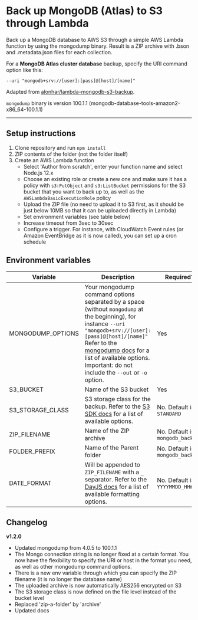 # Back up MongoDB (Atlas) to S3 through Lambda

Back up a MongoDB database to AWS S3 through a simple AWS Lambda function by using the mongodump binary.
Result is a ZIP archive with .bson and .metadata.json files for each collection.

For a **MongoDB Atlas cluster database** backup, specify the URI command option like this:

`--uri "mongodb+srv://[user]:[pass]@[host]/[name]"`

Adapted from [alonhar/lambda-mongodb-s3-backup](https://github.com/alonhar/lambda-mongodb-s3-backup).

`mongodump` binary is version 100.1.1 (mongodb-database-tools-amazon2-x86_64-100.1.1)

___

## Setup instructions

1. Clone repository and run `npm install`
2. ZIP contents of the folder (not the folder itself)
3. Create an AWS Lambda function
   - Select 'Author from scratch', enter your function name and select Node.js 12.x
   - Choose an existing role or create a new one and make sure it has a policy with `s3:PutObject` and `s3:ListBucket` permissions for the S3 bucket that you want to back up to, as well as the `AWSLambdaBasicExecutionRole` policy
   - Upload the ZIP file (no need to upload it to S3 first, as it should be just below 10MB so that it can be uploaded directly in Lambda)
   - Set environment variables (see table below)
   - Increase timeout from 3sec to 30sec
   - Configure a trigger. For instance, with CloudWatch Event rules (or Amazon EventBridge as it is now called), you can set up a cron schedule

## Environment variables

| Variable | Description | Required? |
| --- | --- | --- |
| MONGODUMP_OPTIONS | Your mongodump command options separated by a space (without `mongodump` at the beginning), for instance `--uri "mongodb+srv://[user]:[pass]@[host]/[name]"` Refer to the [mongodump docs](https://docs.mongodb.com/database-tools/mongodump/) for a list of available options. Important: do not include the `--out` or `-o` option. | Yes |
| S3_BUCKET | Name of the S3 bucket | Yes |
| S3_STORAGE_CLASS | S3 storage class for the backup. Refer to the [S3 SDK docs](https://docs.aws.amazon.com/AWSJavaScriptSDK/latest/AWS/S3.html) for a list of available options. | No. Default is `STANDARD` |
| ZIP_FILENAME | Name of the ZIP archive | No. Default is `mongodb_backup` |
| FOLDER_PREFIX | Name of the Parent folder | No. Default is `mongodb_backups` |
| DATE_FORMAT | Will be appended to `ZIP_FILENAME` with a `_` separator. Refer to the [DayJS docs](https://day.js.org/docs/en/display/format) for a list of available formatting options. | No. Default is `YYYYMMDD_HHmmss` |

## Changelog

**v1.2.0**
- Updated mongodump from 4.0.5 to 100.1.1
- The Mongo connection string is no longer fixed at a certain format. You now have the flexibility to specify the URI or host in the format you need, as well as other mongodump command options.
- There is a new env variable through which you can specify the ZIP filename (it is no longer the database name)
- The uploaded archive is now automatically AES256 encrypted on S3
- The S3 storage class is now defined on the file level instead of the bucket level
- Replaced 'zip-a-folder' by 'archive'
- Updated docs

